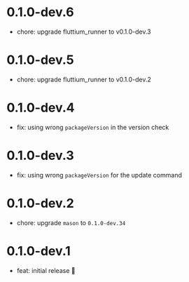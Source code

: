 # 0.1.0-dev.6

- chore: upgrade fluttium_runner to v0.1.0-dev.3

# 0.1.0-dev.5

- chore: upgrade fluttium_runner to v0.1.0-dev.2

# 0.1.0-dev.4

- fix: using wrong `packageVersion` in the version check

# 0.1.0-dev.3

- fix: using wrong `packageVersion` for the update command

# 0.1.0-dev.2

- chore: upgrade `mason` to `0.1.0-dev.34`

# 0.1.0-dev.1

- feat: initial release 🎉
